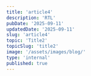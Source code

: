 ```yaml
---
title: 'article4'
description: 'RTL'
pubDate: '2025-09-11'
updatedDate: '2025-09-11'
slug: 'article4'
topic: 'Title2'
topicSlug: 'title2'
image: '/assets/images/blog/'
type: 'internal'
published: true
---
```


